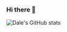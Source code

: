 ### Hi there 👋

![Dale's GitHub stats](https://github-readme-stats.vercel.app/api?username=dlarroder&show_icons=true&show_icons=true&count_private=true&theme=radical)
